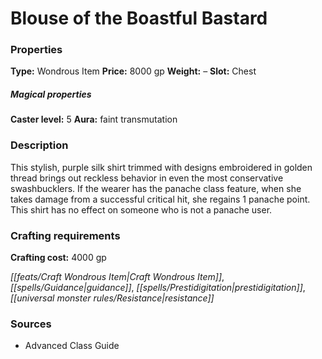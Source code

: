 ﻿---
Title: "Blouse of the Boastful Bastard"
Type: "Wondrous Item"
Price: "8000 gp"
Weight: "–"
Slot: "Chest"
Caster level: "5"
Aura: "faint transmutation"
Description: |
  "This stylish, purple silk shirt trimmed with designs embroidered in golden thread brings out reckless behavior in even the most conservative swashbucklers. If the wearer has the panache class feature, when she takes damage from a successful critical hit, she regains 1 panache point. This shirt has no effect on someone who is not a panache user."
Crafting cost: "4000 gp"
Sources: "['Advanced Class Guide']"
---

# Blouse of the Boastful Bastard

### Properties

**Type:** Wondrous Item **Price:** 8000 gp **Weight:** – **Slot:** Chest

##### Magical properties

**Caster level:** 5 **Aura:** faint transmutation

### Description

This stylish, purple silk shirt trimmed with designs embroidered in golden thread brings out reckless behavior in even the most conservative swashbucklers. If the wearer has the panache class feature, when she takes damage from a successful critical hit, she regains 1 panache point. This shirt has no effect on someone who is not a panache user.

### Crafting requirements

**Crafting cost:** 4000 gp

_[[feats/Craft Wondrous Item|Craft Wondrous Item]]_, _[[spells/Guidance|guidance]]_, _[[spells/Prestidigitation|prestidigitation]]_, _[[universal monster rules/Resistance|resistance]]_

### Sources

* Advanced Class Guide